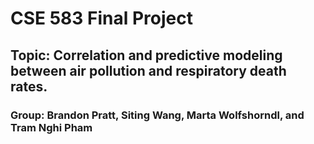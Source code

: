 # CSE 583 Final Project
## Topic: Correlation and predictive modeling between air pollution and respiratory death rates.
### Group: Brandon Pratt, Siting Wang, Marta Wolfshorndl, and Tram Nghi Pham
